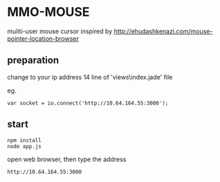 MMO-MOUSE
=========

muliti-user mouse cursor 
inspired by http://ehudashkenazi.com/mouse-pointer-location-browser 

preparation
-----------
change to your ip address
14 line of 'views\index.jade' file

eg.

	var socket = io.connect('http://10.64.164.55:3000');

start
-----

	npm install
	node app.js
	
open web browser, then type the address

	http://10.64.164.55:3000
